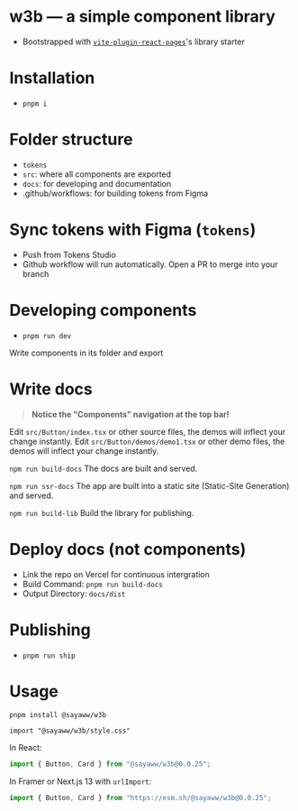 # w3b — a simple component library

- Bootstrapped with [`vite-plugin-react-pages`](https://github.com/vitejs/vite-plugin-react-pages)'s library starter

# Installation

- `pnpm i`

# Folder structure

- `tokens`
- `src`: where all components are exported
- `docs`: for developing and documentation
- .github/workflows: for building tokens from Figma

# Sync tokens with Figma (`tokens`)

- Push from Tokens Studio
- Github workflow will run automatically. Open a PR to merge into your branch

# Developing components

- `pnpm run dev`

Write components in its folder and export

# Write docs

> **Notice the "Components" navigation at the top bar!**

Edit `src/Button/index.tsx` or other source files, the demos will inflect your change instantly.
Edit `src/Button/demos/demo1.tsx` or other demo files, the demos will inflect your change instantly.

`npm run build-docs` The docs are built and served.

`npm run ssr-docs` The app are built into a static site (Static-Site Generation) and served.

`npm run build-lib` Build the library for publishing.

# Deploy docs (not components)

- Link the repo on Vercel for continuous intergration
- Build Command: `pnpm run build-docs`
- Output Directory: `docs/dist`

# Publishing

- `pnpm run ship`

# Usage

`pnpm install @sayaww/w3b`

`import "@sayaww/w3b/style.css"`

In React:

```jsx
import { Button, Card } from "@sayaww/w3b@0.0.25";
```

In Framer or Next.js 13 with `urlImport`:

```jsx
import { Button, Card } from "https://esm.sh/@sayaww/w3b@0.0.25";
```
